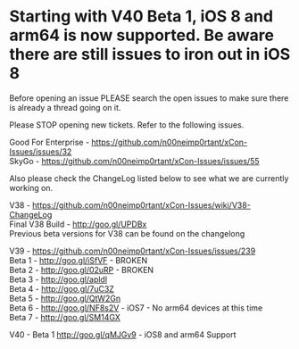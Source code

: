 # Starting with V40 Beta 1, iOS 8 and arm64 is now supported. Be aware there are still issues to iron out in iOS 8

Before opening an issue PLEASE search the open issues to make sure there is already a thread going on it.

Please STOP opening new tickets. Refer to the following issues.

Good For Enterprise - https://github.com/n00neimp0rtant/xCon-Issues/issues/32 <br />
SkyGo - https://github.com/n00neimp0rtant/xCon-Issues/issues/55 <br />

Also please check the ChangeLog listed below to see what we are currently working on.

V38 - https://github.com/n00neimp0rtant/xCon-Issues/wiki/V38-ChangeLog <br />
Final V38 Build - http://goo.gl/UPDBx <br />
Previous beta versions for V38 can be found on the changelong <br />

V39  - https://github.com/n00neimp0rtant/xCon-Issues/issues/239 <br />
Beta 1 - http://goo.gl/iSfVF - BROKEN <br />
Beta 2 - http://goo.gl/02uRP - BROKEN <br />
Beta 3 - http://goo.gl/apldl <br />
Beta 4 - http://goo.gl/7uC3Z <br />
Beta 5 - http://goo.gl/QtW2Gn <br />
Beta 6 - http://goo.gl/NF8s2V - iOS7 - No arm64 devices at this time <br />
Beta 7 - http://goo.gl/SM14GX <br />

V40 - 
Beta 1 http://goo.gl/qMJGv9 - iOS8 and arm64 Support <br />
